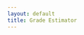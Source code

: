 ```yaml
---
layout: default
title: Grade Estimator
---
```


 <!--  <script type="text/javascript" src="{{ site.baseurl }}/assets/brython.js"></script> -->

<script src="https://cdn.jsdelivr.net/npm/brython@3/brython.min.js">
</script>
<script src="https://cdn.jsdelivr.net/npm/brython@3/brython_stdlib.js">
</script>

<script type="text/python">
from browser import document, html

class Grade_Projection:
    def __init__(self, W):
        self.upper_est = 0
        self.lower_est = 100
        self.weights = W
        self.known_grades = {}

    def add(self, x):
        if not x.type in self.weights.keys():
            return
        if not x.type in self.known_grades:
            self.known_grades[x.type] = []
        self.known_grades[x.type].append(x.score)
        return 

    def high_impact(self):
        highest_impact_item = None
        highest_impact_percentage = 0
        for type in self.weights.keys():
            weight = self.weights[type][0]
            number = self.weights[type][1]
            if type in self.known_grades:
                accounted_for = (len(self.known_grades[type])/number) * weight
                if weight-accounted_for > highest_impact_percentage:
                    highest_impact_item = type
                    highest_impact_percentage = weight-accounted_for
            else:
                if weight > highest_impact_percentage:
                    highest_impact_item = type
                    highest_impact_percentage = weight
        return highest_impact_item, highest_impact_percentage

    def project_grade(self):
        low_est = 0
        total_weight = 0
        for type in self.weights.keys():
            weight = self.weights[type][0]
            number = self.weights[type][1]
            if type in self.known_grades:
                for score in self.known_grades[type]:
                    total_impact = 1/number
                    total_weight += total_impact * weight
                    low_est += total_impact * score * weight

        high_est = low_est + (1-total_weight)
        return f"Low estimate: {low_est:.2f}, High estimate: {high_est:.2f}"

class Grade_Component:
    def __init__(self, type, score):
        self.type = type
        self.score = score

grade_projection = None

def initialize_projection(event):
    weights_str = document['weights'].value
    weights = eval(weights_str)
    global grade_projection
    grade_projection = Grade_Projection(weights)
    document['output'].html = "<h3>Grade projection initialized!</h3>"

def add_grade_item(event):
    type = document['type'].value
    score = float(document['score'].value)
    grade_component = Grade_Component(type, score)
    grade_projection.add(grade_component)
    document['output'].html = f"<h4>Added: {type} with score {score}</h4>"

def project_grade(event):
    projection = grade_projection.project_grade()
    document['output'].html = f"<h3>{projection}</h3>"

document <= html.INPUT(id="weights", type="text", value='{"Assignment": (0.4, 3), "Exam 1": (0.2, 1), "Final": (0.4, 1)}', style={'width': '50%'})
document <= html.BUTTON("Initialize Projection", id="initialize")
document["initialize"].bind("click", initialize_projection)

document <= html.BR()
document <= html.INPUT(id="type", type="text", placeholder="Type")
document <= html.INPUT(id="score", type="number", placeholder="Score")
document <= html.BUTTON("Add Grade Item", id="add")
document["add"].bind("click", add_grade_item)

document <= html.BR()
document <= html.BUTTON("Project Grade", id="project")
document["project"].bind("click", project_grade)

document <= html.DIV(id="output")
</script>
